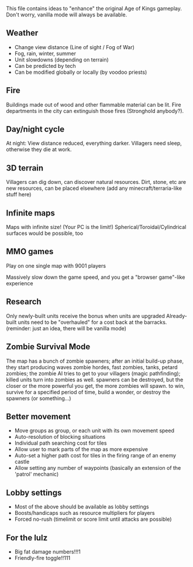 This file contains ideas to "enhance" the original Age of Kings gameplay. Don't worry, vanilla mode will always be available.

Weather
-------

* Change view distance (Line of sight / Fog of War)
* Fog, rain, winter, summer
* Unit slowdowns (depending on terrain)
* Can be predicted by tech
* Can be modified globally or locally (by voodoo priests)

Fire
----

Buildings made out of wood and other flammable material can be lit.
Fire departments in the city can extinguish those fires (Stronghold anybody?).

Day/night cycle
---------------

At night: View distance reduced, everything darker.
Villagers need sleep, otherwise they die at work.


3D terrain
----------

Villagers can dig down, can discover natural resources.
Dirt, stone, etc are new resources, can be placed elsewhere
(add any minecraft/terraria-like stuff here)


Infinite maps
-------------

Maps with infinite size! (Your PC is the limit!)
Spherical/Toroidal/Cylindrical surfaces would be possible, too


MMO games
---------

Play on one single map with 9001 players

Massively slow down the game speed, and you get a "browser game"-like experience


Research
--------

Only newly-built units receive the bonus when units are upgraded
Already-built units need to be "overhauled" for a cost back at the barracks.
(reminder: just an idea, there will be vanilla mode)


Zombie Survival Mode
--------------------

The map has a bunch of zombie spawners; after an initial build-up phase,
they start producing waves zombie hordes, fast zombies, tanks, petard zombies;
the zombie AI tries to get to your villagers (magic pathfinding);
killed units turn into zombies as well. spawners can be destroyed,
but the closer or the more powerful you get, the more zombies will spawn.
to win, survive for a specified period of time, build a wonder,
or destroy the spawners (or something...)


Better movement
---------------

 - Move groups as group, or each unit with its own movement speed
 - Auto-resolution of blocking situations
 - Individual path searching cost for tiles
  - Allow user to mark parts of the map as more expensive
  - Auto-set a higher path cost for tiles in the firing range of an enemy castle
 - Allow setting any number of waypoints (basically an extension of the 'patrol' mechanic)


Lobby settings
--------------

 - Most of the above should be available as lobby settings
 - Boosts/handicaps such as resource multipliers for players
 - Forced no-rush (timelimit or score limit until attacks are possible)


For the lulz
------------

 - Big fat damage numbers!!!1
 - Friendly-fire toggle!!111
